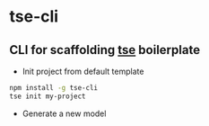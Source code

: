 # tse-cli
## CLI for scaffolding [tse](https://github.com/tsejs/tse) boilerplate

- Init project from default template
``` sh
npm install -g tse-cli
tse init my-project
```

- Generate a new model

